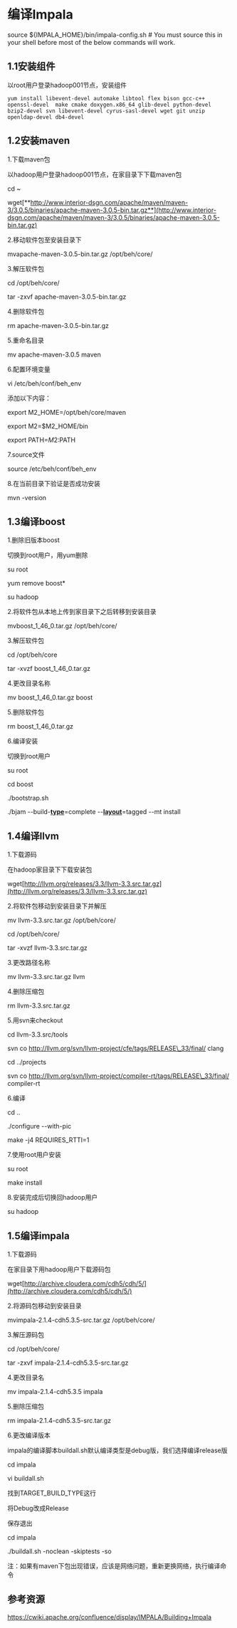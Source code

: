
# 编译Impala

source ${IMPALA_HOME}/bin/impala-config.sh # You must source this in your shell before most of the below commands will work.


## 1.1安装组件

以root用户登录hadoop001节点，安装组件



`yum install libevent-devel automake libtool flex bison gcc-c++ openssl-devel  make cmake doxygen.x86_64 glib-devel python-devel bzip2-devel svn libevent-devel cyrus-sasl-devel wget git unzip openldap-devel db4-devel`





## 1.2安装maven

1.下载maven包



以hadoop用户登录hadoop001节点，在家目录下下载maven包



cd ~

wget[**http://www.interior-dsgn.com/apache/maven/maven-3/3.0.5/binaries/apache-maven-3.0.5-bin.tar.gz**](http://www.interior-dsgn.com/apache/maven/maven-3/3.0.5/binaries/apache-maven-3.0.5-bin.tar.gz)





2.移动软件包至安装目录下

mvapache-maven-3.0.5-bin.tar.gz /opt/beh/core/

3.解压软件包

cd /opt/beh/core/

tar -zxvf apache-maven-3.0.5-bin.tar.gz

4.删除软件包

rm apache-maven-3.0.5-bin.tar.gz

5.重命名目录

mv apache-maven-3.0.5 maven



6.配置环境变量

vi /etc/beh/conf/beh\_env

添加以下内容：

export M2\_HOME=/opt/beh/core/maven

export M2=$M2\_HOME/bin

export PATH=$M2:$PATH

7.source文件

source /etc/beh/conf/beh\_env

8.在当前目录下验证是否成功安装

mvn -version



## 1.3编译boost

1.删除旧版本boost

切换到root用户，用yum删除

su root

yum remove boost\*

su hadoop



2.将软件包从本地上传到家目录下之后转移到安装目录

mvboost\_1\_46\_0.tar.gz /opt/beh/core/

3.解压软件包

cd /opt/beh/core

tar -xvzf boost\_1\_46\_0.tar.gz

4.更改目录名称

mv boost\_1\_46\_0.tar.gz boost

5.删除软件包

rm boost\_1\_46\_0.tar.gz

6.编译安装

切换到root用户

su root

cd boost

./bootstrap.sh

./bjam --build-[**type**](http://cpro.baidu.com/cpro/ui/uijs.php?adclass=0&app_id=0&c=news&cf=1001&ch=0&di=128&fv=20&is_app=0&jk=d69315dc18698732&k=type&k0=type&kdi0=0&luki=5&mcpm=0&n=10&p=baidu&q=65035100_cpr&rb=0&rs=1&seller_id=1&sid=32876918dc1593d6&ssp2=1&stid=9&t=tpclicked3_hc&td=1836545&tu=u1836545&u=http://www.bubuko.com/infodetail-252619.html&urlid=0)=complete --[**layout**](http://cpro.baidu.com/cpro/ui/uijs.php?adclass=0&app_id=0&c=news&cf=1001&ch=0&di=128&fv=20&is_app=0&jk=d69315dc18698732&k=layout&k0=layout&kdi0=0&luki=7&mcpm=0&n=10&p=baidu&q=65035100_cpr&rb=0&rs=1&seller_id=1&sid=32876918dc1593d6&ssp2=1&stid=9&t=tpclicked3_hc&td=1836545&tu=u1836545&u=http://www.bubuko.com/infodetail-252619.html&urlid=0)=tagged --mt install



## 1.4编译llvm

1.下载源码

在hadoop家目录下下载安装包

wget[http://llvm.org/releases/3.3/llvm-3.3.src.tar.gz](http://llvm.org/releases/3.3/llvm-3.3.src.tar.gz)

2.将软件包移动到安装目录下并解压

mv llvm-3.3.src.tar.gz /opt/beh/core/

cd /opt/beh/core/

tar -xvzf llvm-3.3.src.tar.gz

3.更改路径名称

mv llvm-3.3.src.tar.gz llvm

4.删除压缩包

rm llvm-3.3.src.tar.gz

5.用svn来checkout



cd llvm-3.3.src/tools

svn co http://llvm.org/svn/llvm-project/cfe/tags/RELEASE\_33/final/ clang

cd ../projects

svn co http://llvm.org/svn/llvm-project/compiler-rt/tags/RELEASE\_33/final/ compiler-rt

6.编译

cd ..

./configure --with-pic

make -j4 REQUIRES\_RTTI=1

7.使用root用户安装

su root

make install

8.安装完成后切换回hadoop用户

su hadoop

## 1.5编译impala

1.下载源码

在家目录下用hadoop用户下载源码包

wget[http://archive.cloudera.com/cdh5/cdh/5/](http://archive.cloudera.com/cdh5/cdh/5/)



2.将源码包移动到安装目录

mvimpala-2.1.4-cdh5.3.5-src.tar.gz /opt/beh/core/

3.解压源码包

cd /opt/beh/core/

tar -zxvf impala-2.1.4-cdh5.3.5-src.tar.gz

4.更改目录名

mv impala-2.1.4-cdh5.3.5 impala

5.删除压缩包

rm impala-2.1.4-cdh5.3.5-src.tar.gz

6.更改编译版本

impala的编译脚本buildall.sh默认编译类型是debug版，我们选择编译release版

cd impala

vi buildall.sh

找到TARGET\_BUILD\_TYPE这行

将Debug改成Release

保存退出



cd impala

./buildall.sh -noclean -skiptests -so



注：如果有maven下包出现错误，应该是网络问题，重新更换网络，执行编译命令

## 参考资源

https://cwiki.apache.org/confluence/display/IMPALA/Building+Impala
